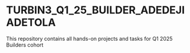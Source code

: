 # TURBIN3_Q1_25_BUILDER_ADEDEJIADETOLA

This repository contains all hands-on projects and tasks for Q1 2025 Builders cohort